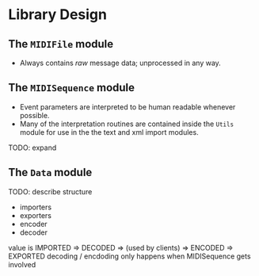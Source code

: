 # Library Design

The `MIDIFile` module
------------------------------
* Always contains *raw* message data; unprocessed in any way.

The `MIDISequence` module
---------------------------------------

* Event parameters are interpreted to be human readable whenever
   possible.
* Many of the interpretation routines are contained inside the `Utils`
   module for use in the the text and xml import modules.

TODO: expand

The `Data` module
---------------------------

TODO: describe structure
- importers
- exporters
- encoder
- decoder

value is IMPORTED => DECODED => (used by clients) => ENCODED => EXPORTED
decoding / encdoding only happens when MIDISequence gets involved